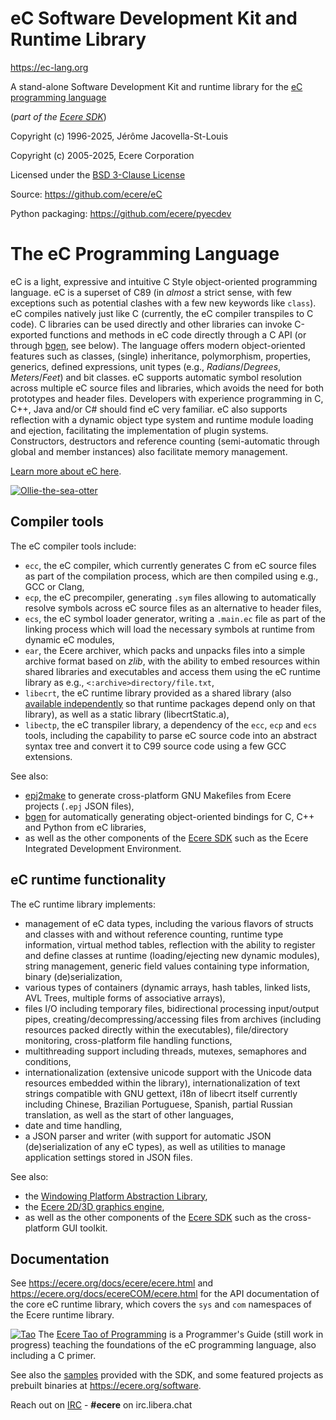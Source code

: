 # eC Software Development Kit and Runtime Library

https://ec-lang.org

A stand-alone Software Development Kit and runtime library for the [eC programming language](https://ec-lang.org)

(_part of the [Ecere SDK](https://ecere.org)_)

Copyright (c) 1996-2025, Jérôme Jacovella-St-Louis

Copyright (c) 2005-2025, Ecere Corporation

Licensed under the [BSD 3-Clause License](https://opensource.org/license/bsd-3-clause)

Source: https://github.com/ecere/eC

Python packaging: https://github.com/ecere/pyecdev

# The eC Programming Language

eC is a light, expressive and intuitive C Style object-oriented programming language.
eC is a superset of C89 (in _almost_ a strict sense, with few exceptions such as potential clashes with a few new keywords like `class`).
eC compiles natively just like C (currently, the eC compiler transpiles to C code).
C libraries can be used directly and other libraries can invoke C-exported functions and methods in eC code directly through a C API (or through [bgen](https://github.com/ecere/bgen), see below).
The language offers modern object-oriented features such as classes, (single) inheritance, polymorphism, properties, generics, defined expressions, unit types (e.g., _Radians_/_Degrees_, _Meters_/_Feet_) and bit classes.
eC supports automatic symbol resolution across multiple eC source files and libraries, which avoids the need for both prototypes and header files.
Developers with experience programming in C, C++, Java and/or C# should find eC very familiar.
eC also supports reflection with a dynamic object type system and runtime module loading and ejection, facilitating the implementation of plugin systems.
Constructors, destructors and reference counting (semi-automatic through global and member instances) also facilitate memory management.

[Learn more about eC here](https://ec-lang.org/overview/).

[![Ollie-the-sea-otter](https://ec-lang.org/images/eC-256.png)](https://ec-lang.org/)

## Compiler tools

The eC compiler tools include:

- `ecc`, the eC compiler, which currently generates C from eC source files as part of the compilation process, which are then compiled using e.g., GCC or Clang,
- `ecp`, the eC precompiler, generating `.sym` files allowing to automatically resolve symbols across eC source files as an alternative to header files,
- `ecs`, the eC symbol loader generator, writing a `.main.ec` file as part of the linking process which will load the necessary symbols at runtime from dynamic eC modules,
- `ear`, the Ecere archiver, which packs and unpacks files into a simple archive format based on _zlib_, with the ability to embed resources within shared libraries and executables and access them using the eC runtime library as e.g., `<:archive>directory/file.txt`,
- `libecrt`, the eC runtime library provided as a shared library (also [available independently](https://github.com/ecere/pyecrt) so that runtime packages depend only on that library), as well as a static library (libecrtStatic.a),
- `libectp`, the eC transpiler library, a dependency of the `ecc`, `ecp` and `ecs` tools, including the capability to parse eC source code into an abstract syntax tree and convert it to C99 source code using a few GCC extensions.

See also:

- [epj2make](https://github.com/ecere/epj2make) to generate cross-platform GNU Makefiles from Ecere projects (`.epj` JSON files),
- [bgen](https://github.com/ecere/bgen) for automatically generating object-oriented bindings for C, C++ and Python from eC libraries,
- as well as the other components of the [Ecere SDK](https://github.com/ecere/ecere-sdk) such as the Ecere Integrated Development Environment.

## eC runtime functionality

The eC runtime library implements:

- management of eC data types, including the various flavors of structs and classes with and without reference counting, runtime type information, virtual method tables, reflection with the ability to register and define classes at runtime (loading/ejecting new dynamic modules), string management, generic field values containing type information, binary (de)serialization,
- various types of containers (dynamic arrays, hash tables, linked lists, AVL Trees, multiple forms of associative arrays),
- files I/O including temporary files, bidirectional processing input/output pipes, creating/decompressing/accessing files from archives (including resources packed directly within the executables), file/directory monitoring, cross-platform file handling functions,
- multithreading support including threads, mutexes, semaphores and conditions,
- internationalization (extensive unicode support with the Unicode data resources embedded within the library), internationalization of text strings compatible with GNU gettext, i18n of libecrt itself currently including Chinese, Brazilian Portuguese, Spanish, partial Russian translation, as well as the start of other languages,
- date and time handling,
- a JSON parser and writer (with support for automatic JSON (de)serialization of any eC types), as well as utilities to manage application settings stored in JSON files.

See also:

- the [Windowing Platform Abstraction Library](https://github.com/ecere/wpal),
- the [Ecere 2D/3D graphics engine](https://github.com/ecere/gfx),
- as well as the other components of the [Ecere SDK](https://github.com/ecere/ecere-sdk) such as the cross-platform GUI toolkit.

## Documentation

See https://ecere.org/docs/ecere/ecere.html and https://ecere.org/docs/ecereCOM/ecere.html for the API documentation of the core eC runtime library, which covers the `sys` and `com` namespaces of the Ecere runtime library.

[![Tao](https://ecere.com/images/tao.png)](https://ecere.org/tao.pdf)
The [Ecere Tao of Programming](https://ecere.org/tao.pdf) is a Programmer's Guide (still work in progress)
teaching the foundations of the eC programming language, also including a C primer.

See also the [samples](https://github.com/ecere/ecere-sdk/tree/master/samples) provided with the SDK, and some featured projects as prebuilt binaries at https://ecere.org/software.

Reach out on [IRC](https://web.libera.chat/?theme=cli#ecere) - **#ecere** on irc.libera.chat<br>
